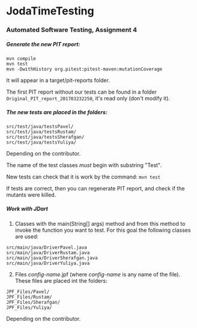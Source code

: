 # JodaTimeTesting
### Automated Software Testing, Assignment 4

##### Generate the new PIT report:
```
mvn compile
mvn test
mvn -DwithHistory org.pitest:pitest-maven:mutationCoverage
```

It will appear in a target/pit-reports folder.

The first PIT report without our tests can be found in a folder `Original_PIT_report_201703232250`, it's read only (don't modify it).


##### The new tests are placed in the folders:
```
src/test/java/testsPavel/
src/test/java/testsRustam/
src/test/java/testsSherafgan/
src/test/java/testsYuliya/
```
Depending on the contributor.

The name of the test classes *must* begin with substring "Test".

New tests can check that it is work by the command:
`mvn test`

If tests are correct, then you can regenerate PIT report, and check if the mutants were killed.

##### Work with JDart

1. Сlasses with the main(String[] args) method and from this method to invoke the function you want to test.
For this goal the following classes are used:
```
src/main/java/DriverPavel.java
src/main/java/DriverRustam.java
src/main/java/DriverSherafgan.java
src/main/java/DriverYuliya.java
```
2. Files *config-name*.jpf (where *config-name* is any name of the file). 
These files are placed int the folders:
```
JPF_Files/Pavel/
JPF_Files/Rustam/
JPF_Files/Sherafgan/
JPF_Files/Yuliya/
```
Depending on the contributor.
